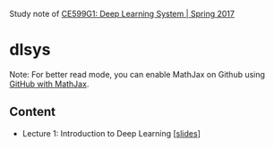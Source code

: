 Study note of [CE599G1: Deep Learning System | Spring 2017](http://dlsys.cs.washington.edu)

# dlsys

Note: For better read mode, you can enable MathJax on Github using [GitHub with MathJax](https://chrome.google.com/webstore/detail/github-with-mathjax/ioemnmodlmafdkllaclgeombjnmnbima/related).

## Content

- Lecture 1: Introduction to Deep Learning [[slides](http://dlsys.cs.washington.edu/pdf/lecture1.pdf)]
